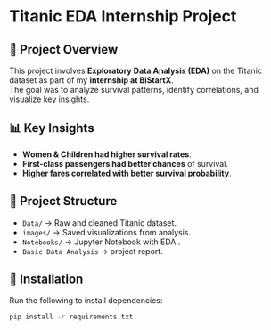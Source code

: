 # Titanic EDA Internship Project

## 📌 Project Overview
This project involves **Exploratory Data Analysis (EDA)** on the Titanic dataset as part of my **internship at BiStartX**.  
The goal was to analyze survival patterns, identify correlations, and visualize key insights.

## 📊 Key Insights
- **Women & Children had higher survival rates**.
- **First-class passengers had better chances** of survival.
- **Higher fares correlated with better survival probability**.

## 📁 Project Structure
- `Data/` → Raw and cleaned Titanic dataset.
- `images/` → Saved visualizations from analysis.
- `Notebooks/` → Jupyter Notebook with EDA..
- `Basic Data Analysis` → project report.

## 🔧 Installation
Run the following to install dependencies:
```bash
pip install -r requirements.txt

